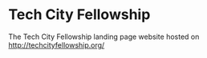 # Tech City Fellowship

The Tech City Fellowship landing page website hosted on http://techcityfellowship.org/